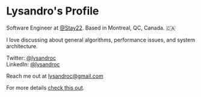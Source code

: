 # Lysandro's Profile

Software Engineer at [@Stay22](https://www.stay22.com).
Based in Montreal, QC, Canada. 🇨🇦

I love discussing about general algorithms, performance issues, and system architecture. 

Twitter: [@lysandroc](https://twitter.com/lysandrocb)  
LinkedIn: [@lysandroc](https://linkedin.com/in/lysandroc)

Reach me out at [lysandroc@gmail.com](mailto:lysandroc@gmail.com)

For more details [check this out](https://lysandroc.github.io).
